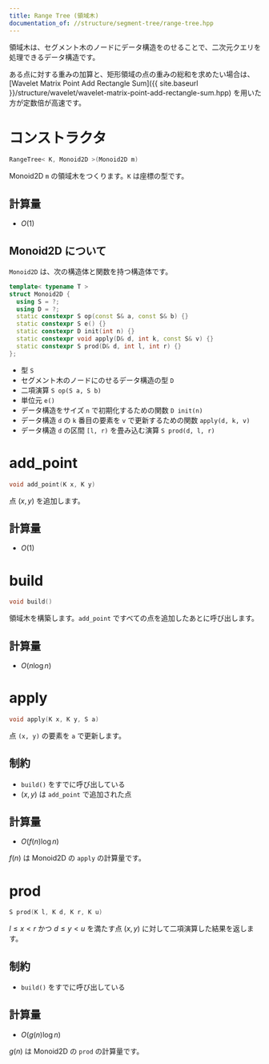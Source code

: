 ```yaml
---
title: Range Tree (領域木)
documentation_of: //structure/segment-tree/range-tree.hpp
---
```


領域木は、セグメント木のノードにデータ構造をのせることで、二次元クエリを処理できるデータ構造です。

ある点に対する重みの加算と、矩形領域の点の重みの総和を求めたい場合は、[Wavelet Matrix Point Add Rectangle Sum]({{ site.baseurl }}/structure/wavelet/wavelet-matrix-point-add-rectangle-sum.hpp) を用いた方が定数倍が高速です。

# コンストラクタ

```cpp
RangeTree< K, Monoid2D >(Monoid2D m)
```

Monoid2D `m` の領域木をつくります。`K` は座標の型です。

## 計算量

- $O(1)$

## Monoid2D について

`Monoid2D` は、次の構造体と関数を持つ構造体です。

```cpp
template< typename T >
struct Monoid2D {
  using S = ?;
  using D = ?;
  static constexpr S op(const S& a, const S& b) {}
  static constexpr S e() {}
  static constexpr D init(int n) {}
  static constexpr void apply(D& d, int k, const S& v) {}
  static constexpr S prod(D& d, int l, int r) {}
};
```

- 型 `S`
- セグメント木のノードにのせるデータ構造の型 `D`
- 二項演算 `S op(S a, S b)`
- 単位元 `e()`
- データ構造をサイズ `n` で初期化するための関数 `D init(n)`
- データ構造 `d` の `k` 番目の要素を `v` で更新するための関数 `apply(d, k, v)`
- データ構造 `d` の区間 `[l, r)` を畳み込む演算 `S prod(d, l, r)`

# add_point

```cpp
void add_point(K x, K y)
```

点 $(x, y)$ を追加します。

## 計算量

- $O(1)$

# build

```cpp
void build()
```

領域木を構築します。`add_point` ですべての点を追加したあとに呼び出します。

## 計算量

- $O(n \log n)$

# apply

```cpp
void apply(K x, K y, S a)
```
 
点 `(x, y)` の要素を `a` で更新します。

## 制約

- `build()` をすでに呼び出している
- $(x, y)$ は `add_point` で追加された点

## 計算量

- $O(f(n) \log n)$

$f(n)$ は Monoid2D の `apply` の計算量です。

# prod

```cpp
S prod(K l, K d, K r, K u)
```

$l \leq x \lt r$ かつ $d \leq y \lt u$ を満たす点 $(x, y)$ に対して二項演算した結果を返します。

## 制約

- `build()` をすでに呼び出している

## 計算量

- $O(g(n) \log n)$

$g(n)$ は Monoid2D の `prod` の計算量です。
